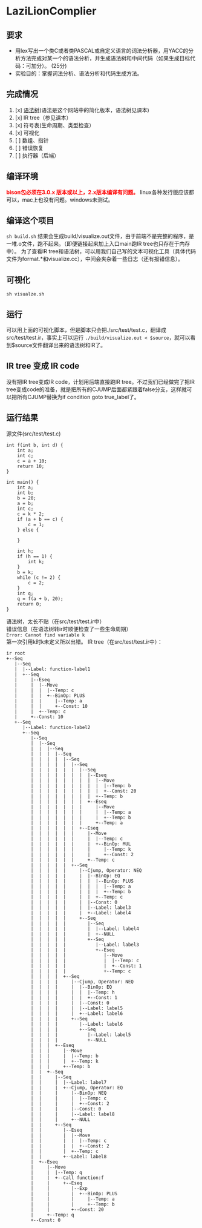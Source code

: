 # LaziLionComplier
## 要求
- 用lex写出一个类C或者类PASCAL或自定义语言的词法分析器，用YACC的分析方法完成对某一个的语法分析，并生成语法树和中间代码（如果生成目标代码：可加分）。 (25分)
- 实验目的：掌握词法分析、语法分析和代码生成方法。 

## 完成情况
1. [x] [语法树](https://www.lysator.liu.se/c/ANSI-C-grammar-y.html)(语法是这个网站中的简化版本，语法树见课本)
2. [x] IR tree（参见课本）
3. [x] 符号表(生命周期、类型检查）
4. [x] 可视化
5. [ ] 数组、指针
6. [ ] 错误恢复
7. [ ] 执行器（后端）

## 编译环境
<b style="color:red;">bison包必须在3.0.x 版本或以上，2.x版本编译有问题。</b>
linux各种发行版应该都可以，mac上也没有问题。windows未测试。
## 编译这个项目
```sh build.sh```
结果会生成build/visualize.out文件，由于前端不是完整的程序，是一堆.o文件，跑不起来。（即便链接起来加上入口main跑IR tree也只存在于内存中）。
为了查看IR tree和语法树，可以用我们自己写的文本可视化工具（具体代码文件为format.*和visualize.cc），中间会夹杂着一些日志（还有报错信息）。
## 可视化
```sh visualze.sh```
## 运行
可以用上面的可视化脚本，但是脚本只会把./src/test/test.c，翻译成src/test/test.ir，事实上可以运行
```./build/visualize.out < $source```，就可以看到$source文件翻译出来的语法树和IR了。

## IR tree 变成 IR code
没有把IR tree变成IR code，计划用后端直接跑IR tree。不过我们已经做完了把IR tree变成code的准备，就是把所有的CJUMP后面都紧跟着false分支，这样就可以把所有CJUMP替换为if condition goto true_label了。

## 运行结果
源文件(src/test/test.c)
```
int f(int b, int d) {
    int a;
    int c;
    c = a + 10;
    return 10;
}

int main() {
    int a;
    int b;
    b = 20;
    a = b;
    int c;
    c = k * 2;
    if (a + b == c) {
        c = 1;
    } else {

    }

    int h;
    if (h == 1) {
        int k;
    }
    b = k;
    while (c != 2) {
        c = 2;
    }
    int q;
    q = f(a + b, 20);
    return 0;
}

```
语法树，太长不贴（在src/test/test.ir中）  
错误信息（在语法树转ir时顺便检查了一些生命周期）  
```Error: Cannot find variable k```  
第一次引用k时k未定义所以出错。
IR tree（在src/test/test.ir中）：
```
ir root
+--Seq
   |--Seq
   |  |--Label: function-label1
   |  +--Seq
   |     |--Eseq
   |     |  |--Move
   |     |  |  |--Temp: c
   |     |  |  +--BinOp: PLUS
   |     |  |     |--Temp: a
   |     |  |     +--Const: 10
   |     |  +--Temp: c
   |     +--Const: 10
   +--Seq
      |--Label: function-label2
      +--Seq
         |--Seq
         |  |--Seq
         |  |  |--Seq
         |  |  |  |--Seq
         |  |  |  |  |--Seq
         |  |  |  |  |  |--Seq
         |  |  |  |  |  |  |--Seq
         |  |  |  |  |  |  |  |--Eseq
         |  |  |  |  |  |  |  |  |--Move
         |  |  |  |  |  |  |  |  |  |--Temp: b
         |  |  |  |  |  |  |  |  |  +--Const: 20
         |  |  |  |  |  |  |  |  +--Temp: b
         |  |  |  |  |  |  |  +--Eseq
         |  |  |  |  |  |  |     |--Move
         |  |  |  |  |  |  |     |  |--Temp: a
         |  |  |  |  |  |  |     |  +--Temp: b
         |  |  |  |  |  |  |     +--Temp: a
         |  |  |  |  |  |  +--Eseq
         |  |  |  |  |  |     |--Move
         |  |  |  |  |  |     |  |--Temp: c
         |  |  |  |  |  |     |  +--BinOp: MUL
         |  |  |  |  |  |     |     |--Temp: k
         |  |  |  |  |  |     |     +--Const: 2
         |  |  |  |  |  |     +--Temp: c
         |  |  |  |  |  +--Seq
         |  |  |  |  |     |--Cjump, Operator: NEQ
         |  |  |  |  |     |  |--BinOp: EQ
         |  |  |  |  |     |  |  |--BinOp: PLUS
         |  |  |  |  |     |  |  |  |--Temp: a
         |  |  |  |  |     |  |  |  +--Temp: b
         |  |  |  |  |     |  |  +--Temp: c
         |  |  |  |  |     |  |--Const: 0
         |  |  |  |  |     |  |--Label: label3
         |  |  |  |  |     |  +--Label: label4
         |  |  |  |  |     +--Seq
         |  |  |  |  |        |--Seq
         |  |  |  |  |        |  |--Label: label4
         |  |  |  |  |        |  +--NULL
         |  |  |  |  |        +--Seq
         |  |  |  |  |           |--Label: label3
         |  |  |  |  |           +--Eseq
         |  |  |  |  |              |--Move
         |  |  |  |  |              |  |--Temp: c
         |  |  |  |  |              |  +--Const: 1
         |  |  |  |  |              +--Temp: c
         |  |  |  |  +--Seq
         |  |  |  |     |--Cjump, Operator: NEQ
         |  |  |  |     |  |--BinOp: EQ
         |  |  |  |     |  |  |--Temp: h
         |  |  |  |     |  |  +--Const: 1
         |  |  |  |     |  |--Const: 0
         |  |  |  |     |  |--Label: label5
         |  |  |  |     |  +--Label: label6
         |  |  |  |     +--Seq
         |  |  |  |        |--Label: label6
         |  |  |  |        +--Seq
         |  |  |  |           |--Label: label5
         |  |  |  |           +--NULL
         |  |  |  +--Eseq
         |  |  |     |--Move
         |  |  |     |  |--Temp: b
         |  |  |     |  +--Temp: k
         |  |  |     +--Temp: b
         |  |  +--Seq
         |  |     |--Seq
         |  |     |  |--Label: label7
         |  |     |  +--Cjump, Operator: EQ
         |  |     |     |--BinOp: NEQ
         |  |     |     |  |--Temp: c
         |  |     |     |  +--Const: 2
         |  |     |     |--Const: 0
         |  |     |     |--Label: label8
         |  |     |     +--NULL
         |  |     +--Seq
         |  |        |--Eseq
         |  |        |  |--Move
         |  |        |  |  |--Temp: c
         |  |        |  |  +--Const: 2
         |  |        |  +--Temp: c
         |  |        +--Label: label8
         |  +--Eseq
         |     |--Move
         |     |  |--Temp: q
         |     |  +--Call function:f
         |     |     +--Eseq
         |     |        |--Exp
         |     |        |  +--BinOp: PLUS
         |     |        |     |--Temp: a
         |     |        |     +--Temp: b
         |     |        +--Const: 20
         |     +--Temp: q
         +--Const: 0
```
